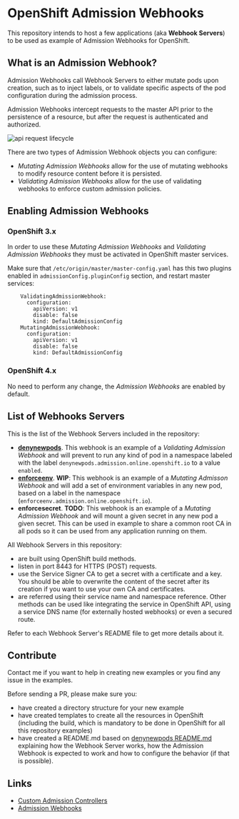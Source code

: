 # OpenShift Admission Webhooks
This repository intends to host a few applications (aka __Webhook Servers__) to be used as example of Admission Webhooks for OpenShift.

## What is an Admission Webhook?
Admission Webhooks call Webhook Servers to either mutate pods upon creation, such as to inject labels, or to validate specific aspects of the pod configuration during the admission process.

Admission Webhooks intercept requests to the master API prior to the persistence of a resource, but after the request is authenticated and authorized.

![api request lifecycle][diagram]

There are two types of Admission Webhook objects you can configure:
- _Mutating Admission Webhooks_ allow for the use of mutating webhooks to modify resource content before it is persisted.
- _Validating Admission Webhooks_ allow for the use of validating webhooks to enforce custom admission policies.

## Enabling Admission Webhooks
### OpenShift 3.x
In order to use these _Mutating Admission Webhooks_ and _Validating Admission Webhooks_ they must be activated in OpenShift master services.

Make sure that `/etc/origin/master/master-config.yaml` has this two plugins enabled in `admissionConfig.pluginConfig` section, and restart master services:
~~~
    ValidatingAdmissionWebhook:
      configuration:
        apiVersion: v1
        disable: false
        kind: DefaultAdmissionConfig
    MutatingAdmissionWebhook:
      configuration:
        apiVersion: v1
        disable: false
        kind: DefaultAdmissionConfig
~~~

### OpenShift 4.x
No need to perform any change, the _Admission Webhooks_ are enabled by default.

## List of Webhooks Servers
This is the list of the Webhook Servers included in the repository:
- __[denynewpods](./denynewpods/README.md)__. This webhook is an example of a _Validating Admission Webhook_ and will prevent to run any kind of pod in a namespace labeled with the label `denynewpods.admission.online.openshift.io` to a value `enabled`.
- __[enforceenv](./enforceenv/README.md)__. __WIP__: This webhook is an example of a _Mutating Admisson Webhook_ and will add a set of environment variables in any new pod, based on a label in the namespace (`enforceenv.admission.online.openshift.io`).
- __enforcesecret__. __TODO__: This webhook is an example of a _Mutating Admission Webhook_ and will mount a given secret in any new pod a given secret. This can be used in example to share a common root CA in all pods so it can be used from any application running on them.

All Webhook Servers in this repository:
- are built using OpenShift build methods.
- listen in port 8443 for HTTPS (POST) requests.
- use the Service Signer CA to get a secret with a certificate and a key. You should be able to overwrite the content of the secret after its creation if you want to use your own CA and certificates.
- are referred using their service name and namespace reference. Other methods can be used like integrating the service in OpenShift API, using a service DNS name (for externally hosted webhooks) or even a secured route.

Refer to each Webhook Server's README file to get more details about it.

## Contribute
Contact me if you want to help in creating new examples or you find any issue in the examples.

Before sending a PR, please make sure you:
 - have created a directory structure for your new example
 - have created templates to create all the resources in OpenShift (including the build, which is mandatory to be done in OpenShift for all this repository examples)
 - have created a README.md based on [denynewpods README.md](./denynewpods/README.md) explaining how the Webhook Server works, how the Admission Webhook is expected to work and how to configure the behavior (if that is possible).

## Links
- [Custom Admission Controllers](https://docs.openshift.com/container-platform/3.11/architecture/additional_concepts/dynamic_admission_controllers.html)
- [Admission Webhooks](https://kubernetes.io/docs/reference/access-authn-authz/extensible-admission-controllers/#admission-webhooks)

[diagram]: https://2.bp.blogspot.com/-p8WGg2BATsY/WlfywbD_tAI/AAAAAAAAAJw/mDqZV0dB4_Y0gXXQp_1tQ7CtMRSd6lHVwCK4BGAYYCw/s1600/Screen%2BShot%2B2018-01-11%2Bat%2B3.22.07%2BPM.png
